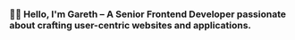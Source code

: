 ### 👋🏼 Hello, I'm Gareth – A Senior Frontend Developer passionate about crafting user-centric websites and applications.
